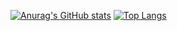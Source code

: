 [![Anurag's GitHub stats](https://github-readme-stats.vercel.app/api?username=NickB-30&show_icons=true&theme=prussian&count_private=true)](https://github.com/anuraghazra/github-readme-stats)
[![Top Langs](https://github-readme-stats.vercel.app/api/top-langs/?username=NickB301&layout=compact)](https://github.com/anuraghazra/github-readme-stats)
